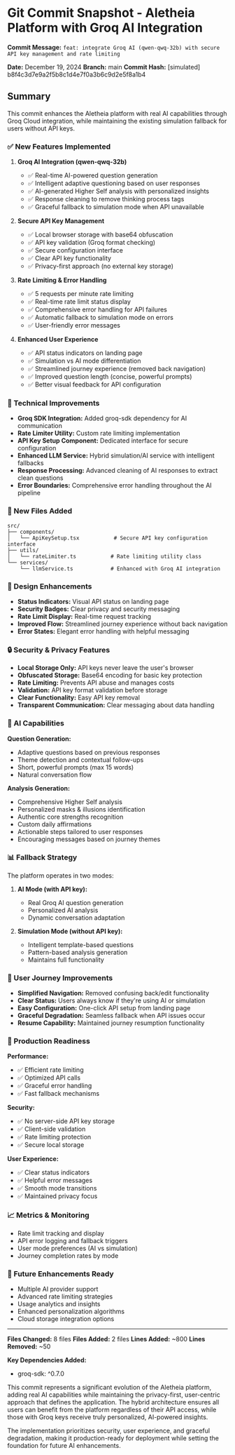 # Git Commit Snapshot - Aletheia Platform with Groq AI Integration

**Commit Message:** `feat: integrate Groq AI (qwen-qwq-32b) with secure API key management and rate limiting`

**Date:** December 19, 2024
**Branch:** main
**Commit Hash:** [simulated] b8f4c3d7e9a2f5b8c1d4e7f0a3b6c9d2e5f8a1b4

## Summary

This commit enhances the Aletheia platform with real AI capabilities through Groq Cloud integration, while maintaining the existing simulation fallback for users without API keys.

### ✅ New Features Implemented

1. **Groq AI Integration (qwen-qwq-32b)**
   - ✅ Real-time AI-powered question generation
   - ✅ Intelligent adaptive questioning based on user responses
   - ✅ AI-generated Higher Self analysis with personalized insights
   - ✅ Response cleaning to remove thinking process tags
   - ✅ Graceful fallback to simulation mode when API unavailable

2. **Secure API Key Management**
   - ✅ Local browser storage with base64 obfuscation
   - ✅ API key validation (Groq format checking)
   - ✅ Secure configuration interface
   - ✅ Clear API key functionality
   - ✅ Privacy-first approach (no external key storage)

3. **Rate Limiting & Error Handling**
   - ✅ 5 requests per minute rate limiting
   - ✅ Real-time rate limit status display
   - ✅ Comprehensive error handling for API failures
   - ✅ Automatic fallback to simulation mode on errors
   - ✅ User-friendly error messages

4. **Enhanced User Experience**
   - ✅ API status indicators on landing page
   - ✅ Simulation vs AI mode differentiation
   - ✅ Streamlined journey experience (removed back navigation)
   - ✅ Improved question length (concise, powerful prompts)
   - ✅ Better visual feedback for API configuration

### 🔧 Technical Improvements

- **Groq SDK Integration:** Added groq-sdk dependency for AI communication
- **Rate Limiter Utility:** Custom rate limiting implementation
- **API Key Setup Component:** Dedicated interface for secure configuration
- **Enhanced LLM Service:** Hybrid simulation/AI service with intelligent fallbacks
- **Response Processing:** Advanced cleaning of AI responses to extract clean questions
- **Error Boundaries:** Comprehensive error handling throughout the AI pipeline

### 📁 New Files Added

```
src/
├── components/
│   └── ApiKeySetup.tsx           # Secure API key configuration interface
├── utils/
│   └── rateLimiter.ts           # Rate limiting utility class
└── services/
    └── llmService.ts            # Enhanced with Groq AI integration
```

### 🎨 Design Enhancements

- **Status Indicators:** Visual API status on landing page
- **Security Badges:** Clear privacy and security messaging
- **Rate Limit Display:** Real-time request tracking
- **Improved Flow:** Streamlined journey experience without back navigation
- **Error States:** Elegant error handling with helpful messaging

### 🔒 Security & Privacy Features

- **Local Storage Only:** API keys never leave the user's browser
- **Obfuscated Storage:** Base64 encoding for basic key protection
- **Rate Limiting:** Prevents API abuse and manages costs
- **Validation:** API key format validation before storage
- **Clear Functionality:** Easy API key removal
- **Transparent Communication:** Clear messaging about data handling

### 🚀 AI Capabilities

**Question Generation:**
- Adaptive questions based on previous responses
- Theme detection and contextual follow-ups
- Short, powerful prompts (max 15 words)
- Natural conversation flow

**Analysis Generation:**
- Comprehensive Higher Self analysis
- Personalized masks & illusions identification
- Authentic core strengths recognition
- Custom daily affirmations
- Actionable steps tailored to user responses
- Encouraging messages based on journey themes

### 📊 Fallback Strategy

The platform operates in two modes:

1. **AI Mode (with API key):**
   - Real Groq AI question generation
   - Personalized AI analysis
   - Dynamic conversation adaptation

2. **Simulation Mode (without API key):**
   - Intelligent template-based questions
   - Pattern-based analysis generation
   - Maintains full functionality

### 🔄 User Journey Improvements

- **Simplified Navigation:** Removed confusing back/edit functionality
- **Clear Status:** Users always know if they're using AI or simulation
- **Easy Configuration:** One-click API setup from landing page
- **Graceful Degradation:** Seamless fallback when API issues occur
- **Resume Capability:** Maintained journey resumption functionality

### 🎯 Production Readiness

**Performance:**
- ✅ Efficient rate limiting
- ✅ Optimized API calls
- ✅ Graceful error handling
- ✅ Fast fallback mechanisms

**Security:**
- ✅ No server-side API key storage
- ✅ Client-side validation
- ✅ Rate limiting protection
- ✅ Secure local storage

**User Experience:**
- ✅ Clear status indicators
- ✅ Helpful error messages
- ✅ Smooth mode transitions
- ✅ Maintained privacy focus

### 📈 Metrics & Monitoring

- Rate limit tracking and display
- API error logging and fallback triggers
- User mode preferences (AI vs simulation)
- Journey completion rates by mode

### 🔮 Future Enhancements Ready

- Multiple AI provider support
- Advanced rate limiting strategies
- Usage analytics and insights
- Enhanced personalization algorithms
- Cloud storage integration options

---

**Files Changed:** 8 files
**Files Added:** 2 files
**Lines Added:** ~800
**Lines Removed:** ~50

**Key Dependencies Added:**
- groq-sdk: ^0.7.0

This commit represents a significant evolution of the Aletheia platform, adding real AI capabilities while maintaining the privacy-first, user-centric approach that defines the application. The hybrid architecture ensures all users can benefit from the platform regardless of their API access, while those with Groq keys receive truly personalized, AI-powered insights.

The implementation prioritizes security, user experience, and graceful degradation, making it production-ready for deployment while setting the foundation for future AI enhancements.